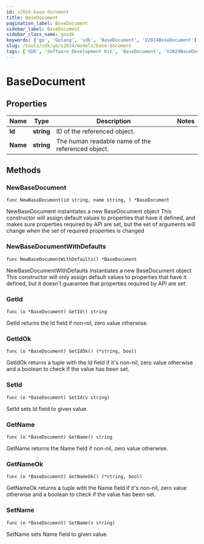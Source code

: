 ```yaml
---
id: v2024-base-document
title: BaseDocument
pagination_label: BaseDocument
sidebar_label: BaseDocument
sidebar_class_name: gosdk
keywords: ['go', 'Golang', 'sdk', 'BaseDocument', 'V2024BaseDocument'] 
slug: /tools/sdk/go/v2024/models/base-document
tags: ['SDK', 'Software Development Kit', 'BaseDocument', 'V2024BaseDocument']
---
```


# BaseDocument

## Properties

Name | Type | Description | Notes
------------ | ------------- | ------------- | -------------
**Id** | **string** | ID of the referenced object. | 
**Name** | **string** | The human readable name of the referenced object. | 

## Methods

### NewBaseDocument

`func NewBaseDocument(id string, name string, ) *BaseDocument`

NewBaseDocument instantiates a new BaseDocument object
This constructor will assign default values to properties that have it defined,
and makes sure properties required by API are set, but the set of arguments
will change when the set of required properties is changed

### NewBaseDocumentWithDefaults

`func NewBaseDocumentWithDefaults() *BaseDocument`

NewBaseDocumentWithDefaults instantiates a new BaseDocument object
This constructor will only assign default values to properties that have it defined,
but it doesn't guarantee that properties required by API are set

### GetId

`func (o *BaseDocument) GetId() string`

GetId returns the Id field if non-nil, zero value otherwise.

### GetIdOk

`func (o *BaseDocument) GetIdOk() (*string, bool)`

GetIdOk returns a tuple with the Id field if it's non-nil, zero value otherwise
and a boolean to check if the value has been set.

### SetId

`func (o *BaseDocument) SetId(v string)`

SetId sets Id field to given value.


### GetName

`func (o *BaseDocument) GetName() string`

GetName returns the Name field if non-nil, zero value otherwise.

### GetNameOk

`func (o *BaseDocument) GetNameOk() (*string, bool)`

GetNameOk returns a tuple with the Name field if it's non-nil, zero value otherwise
and a boolean to check if the value has been set.

### SetName

`func (o *BaseDocument) SetName(v string)`

SetName sets Name field to given value.



